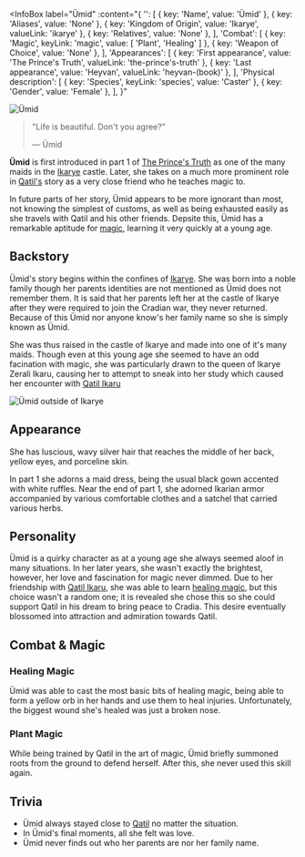 <InfoBox
  label="Ümid"
  :content="{
    '': [
      { key: 'Name', value: 'Ümid' },
      { key: 'Aliases', value: 'None' },
      { key: 'Kingdom of Origin', value: 'Ikarye', valueLink: 'ikarye' },
      { key: 'Relatives', value: 'None' },
    ],
    'Combat': [
      { key: 'Magic', keyLink: 'magic', value: [ 'Plant', 'Healing' ] },
      { key: 'Weapon of Choice', value: 'None' },
    ],
    'Appearances': [
      { key: 'First appearance', value: 'The Prince\'s Truth', valueLink: 'the-prince\'s-truth' },
      { key: 'Last appearance', value: 'Heyvan', valueLink: 'heyvan-(book)' },
    ],
    'Physical description': [
      { key: 'Species', keyLink: 'species', value: 'Caster' },
      { key: 'Gender', value: 'Female' },
    ],
  }"
>
  <img src="../images/ümid-1.png" alt="Ümid" />
</InfoBox>

> "Life is beautiful. Don't you agree?"
>
> ― Ümid

**Ümid** is first introduced in part 1 of [The Prince's Truth](/the-prince's-truth) as one of the many maids in the [Ikarye](/ikarye) castle. Later, she takes on a much more prominent role in [Qatil's](/qatil-ikaru) story as a very close friend who he teaches magic to.

In future parts of her story, Ümid appears to be more ignorant than most, not knowing the simplest of customs, as well as being exhausted easily as she travels with Qatil and his other friends. Depsite this, Ümid has a remarkable aptitude for [magic](/magic), learning it very quickly at a young age.

<TableOfContents
  :contents="[
    { text: 'backstory' },
    { text: 'appearance' },
    { text: 'personality' },
    { text: 'culture' },
    {
      text: 'combat-and-magic',
      children: [
        { text: 'healing-magic' },
        { text: 'plant-magic' },
      ],
    },
    { text: 'trivia' }
  ]"
/>

## Backstory

Ümid's story begins within the confines of [Ikarye](/ikarye). She was born into a noble family though her parents identities are not mentioned as Ümid does not remember them. It is said that her parents left her at the castle of Ikarye after they were required to join the Cradian war, they never returned. Because of this Ümid nor anyone know's her family name so she is simply known as Ümid.

She was thus raised in the castle of Ikarye and made into one of it's many maids. Though even at this young age she seemed to have an odd facination with magic, she was particularly drawn to the queen of Ikarye Zerali Ikaru, causing her to attempt to sneak into her study which caused her encounter with [Qatil Ikaru](/qatil-ikaru)

<ContentFigure>
  <img src="../images/ümid-2.png" alt="Ümid outside of Ikarye" />
  <template #caption>Ümid outside of <a title="Ikarye" href="/ikarye">Ikarye</a></template>
</ContentFigure>

## Appearance

She has luscious, wavy silver hair that reaches the middle of her back, yellow eyes, and porceline skin.

In part 1 she adorns a maid dress, being the usual black gown accented with white ruffles. Near the end of part 1, she adorned Ikarian armor accompanied by various comfortable clothes and a satchel that carried various herbs.

## Personality

Ümid is a quirky character as at a young age she always seemed aloof in many situations. In her later years, she wasn't exactly the brightest, however, her love and fascination for magic never dimmed. Due to her friendship with [Qatil Ikaru](/qatil-ikaru), she was able to learn [healing magic](/magic#core-magic), but this choice wasn't a random one; it is revealed she chose this so she could support Qatil in his dream to bring peace to Cradia. This desire eventually blossomed into attraction and admiration towards Qatil.

## Combat & Magic

### Healing Magic

Ümid was able to cast the most basic bits of healing magic, being able to form a yellow orb in her hands and use them to heal injuries. Unfortunately, the biggest wound she's healed was just a broken nose.

### Plant Magic

While being trained by Qatil in the art of magic, Ümid briefly summoned roots from the ground to defend herself. After this, she never used this skill again.

## Trivia

* Ümid always stayed close to [Qatil](/qatil-ikaru) no matter the situation.
* In Ümid's final moments, all she felt was love.
* Ümid never finds out who her parents are nor her family name.